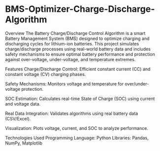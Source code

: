 # BMS-Optimizer-Charge-Discharge-Algorithm
Overview
The Battery Charge/Discharge Control Algorithm is a smart Battery Management System (BMS) designed to optimize charging and discharging cycles for lithium-ion batteries. This project simulates charge/discharge processes using real-world battery data and includes safety mechanisms to ensure optimal battery performance and protection against over-voltage, under-voltage, and temperature extremes.

Features
Charge/Discharge Control: Efficient constant current (CC) and constant voltage (CV) charging phases.

Safety Mechanisms: Monitors voltage and temperature for over/under-voltage protection.

SOC Estimation: Calculates real-time State of Charge (SOC) using current and voltage data.

Real Data Integration: Validates algorithms using real battery data (CSV/Excel).

Visualization: Plots voltage, current, and SOC to analyze performance.

Technologies Used
Programming Language: Python
Libraries: Pandas, NumPy, Matplotlib
